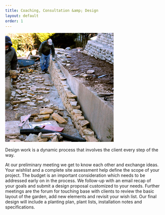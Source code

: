 ```yaml
---
title: Coaching, Consultation &amp; Design
layout: default
order: 1
---
```


<img src="/images/pic04.jpg" alt="picture 04" />

Design work is a dynamic process that involves the client every step of the way.

At our preliminary meeting we get to know each other and exchange ideas. Your wishlist and a complete site assessment help define the scope of your project. The budget is an important consideration which needs to be addressed early on in the process. We follow-up with an email recap of your goals and submit a design proposal customized to your needs. Further meetings are the forum for touching base with clients to review the basic layout of the garden, add new elements and revisit your wish list. Our final design will include a planting plan, plant lists, installation notes and specifications.
